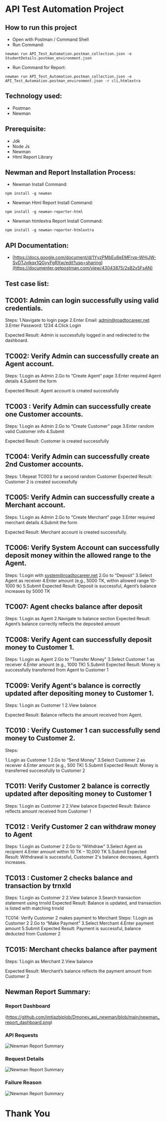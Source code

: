  
# API Test Automation Project

## How to run this project
- Open with Postman / Command Shell
- Run Command:  
```console 
newman run API_Test_Automation.postman_collection.json -e StudentDetails.postman_environment.json 
```
- Run Command for Report: 
```console 
newman run API_Test_Automation.postman_collection.json -e API_Test_Automation.postman_environment.json -r cli,htmlextra
``` 

## Technology used:
- Postman
- Newman

## Prerequisite:
- Jdk
- Node Js
- Newman
- Html Report Library

## Newman and Report Installation Process:
- Newman Install Command:
```console
npm install -g newman
```
- Newman Html Report Install Command:
```console
npm install -g newman-reporter-html
```
- Newman htmlextra Report Install Command:
```console
npm install -g newman-reporter-htmlextra
```

## API Documentation:
- [https://docs.google.com/document/d/1YyzPMbEu6eEMFrvp-WHiJW-SvDTJvikqx1QGyyFgRXw/edit?usp=sharing](https://documenter.getpostman.com/view/43043875/2sB2x5FsAN)

## Test case list:

## TC001:  Admin can login successfully using valid credentials.
Steps: 
1.Navigate to login page
2.Enter Email: admin@roadtocareer.net
3.Enter Password: 1234
4.Click Login 

Expected Result:  Admin is successfully logged in and redirected to the dashboard.

## TC002:  Verify Admin can successfully create an Agent account.
Steps: 
1.Login as Admin
2.Go to “Create Agent” page
3.Enter required Agent details
4.Submit the form 

Expected Result:  Agent account is created successfully 

 ## TC003 : Verify Admin can successfully create one Customer accounts.
Steps: 
1.Login as Admin
2.Go to “Create Customer” page
3.Enter random valid Customer info
4.Submit 

Expected Result:  Customer is created successfully 


## TC004:  Verify Admin can successfully create 2nd Customer accounts.
Steps: 
1.Repeat TC003 for a second random Customer 
Expected Result:  Customer 2 is created successfully 

## TC005:  Verify Admin can successfully create a Merchant account.
Steps: 
1.Login as Admin
2.Go to “Create Merchant” page
3.Enter required merchant details
4.Submit the form 

Expected Result:  Merchant account is created successfully.

## TC006:  Verify System Account can successfully deposit money within the allowed range to the Agent.
Steps: 
1.Login with system@roadtocareer.net
2.Go to “Deposit”
3.Select Agent as receiver
4.Enter amount (e.g., 5000 TK, within allowed range 10-1000 tk)
5.Submit 
Expected Result:  Deposit is successful, Agent’s balance increases by 5000 TK 


## TC007:  Agent checks balance after deposit 
Steps: 
1.Login as Agent
2.Navigate to balance section 
Expected Result:  Agent’s balance correctly reflects the deposited amount 

 
## TC008: Verify Agent can successfully deposit money to Customer 1.
Steps: 
1.Login as Agent
2.Go to "Transfer Money"
3.Select Customer 1 as receiver
4.Enter amount (e.g., 1000 TK)
5.Submit 
Expected Result:  Money is successfully transferred from Agent to Customer 1 

## TC009:  Verify Agent's balance is correctly updated after depositing money to Customer 1.
Steps: 
1.Login as Customer 1
2.View balance 

Expected Result:  Balance reflects the amount received from Agent.




## TC010 : Verify Customer 1 can successfully send money to Customer 2.
Steps: 

1.Login as Customer 1
2.Go to “Send Money”
3.Select Customer 2 as receiver
4.Enter amount (e.g., 500 TK)
5.Submit 
Expected Result:  Money is transferred successfully to Customer 2 

## TC011: Verify Customer 2 balance is correctly updated after depositing money to Customer 1
Steps: 
1.Login as Customer 2
2.View balance 
Expected Result:  Balance reflects amount received from Customer 1 

## TC012 :  Verify Customer 2 can withdraw money to Agent 
Steps: 
1.Login as Customer 2
2.Go to “Withdraw”
3.Select Agent as recipient
4.Enter amount within 10 TK – 10,000 TK
5.Submit 
Expected Result:  Withdrawal is successful, Customer 2's balance decreases, Agent’s increases. 

## TC013 :  Customer 2 checks balance and transaction by trnxId 
Steps: 
1.Login as Customer 2
2.View balance
3.Search transaction statement using trnxId 
Expected Result:  Balance is updated, and transaction is listed with matching trnxId 

TC014: Verify Customer 2 makes payment to Merchant 
Steps: 
1.Login as Customer 2
2.Go to “Make Payment”
3.Select Merchant
4.Enter payment amount
5.Submit 
Expected Result:  Payment is successful, balance deducted from Customer 2 

## TC015:  Merchant checks balance after payment 
Steps: 
1.Login as Merchant
2.View balance 

Expected Result:  Merchant’s balance reflects the payment amount from Customer 2 



## Newman Report Summary:
### Report Dashboard
(https://github.com/imtiazbiplob/Dmoney_api_newman/blob/main/newman_report_dashboard.png)
### API Requests
![Newman Report Summary](https://github.com/mamuneee78/API_Test_Automation_Project/blob/main/API%20Requests.png)

### Request Details
![Newman Report Summary](https://github.com/mamuneee78/API_Test_Automation_Project/blob/main/Request%20details.png)

### Failure Reason
![Newman Report Summary](https://github.com/mamuneee78/API_Test_Automation_Project/blob/main/Failure%20reason.png)

# Thank You

